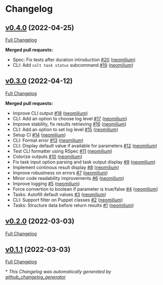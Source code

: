 # Changelog

## [v0.4.0](https://github.com/opus-codium/choria-colt/tree/v0.4.0) (2022-04-25)

[Full Changelog](https://github.com/opus-codium/choria-colt/compare/v0.3.0...v0.4.0)

**Merged pull requests:**

- Spec: Fix tests after duration introduction [\#20](https://github.com/opus-codium/choria-colt/pull/20) ([neomilium](https://github.com/neomilium))
- CLI: Add `colt task status` subcommand [\#19](https://github.com/opus-codium/choria-colt/pull/19) ([neomilium](https://github.com/neomilium))

## [v0.3.0](https://github.com/opus-codium/choria-colt/tree/v0.3.0) (2022-04-12)

[Full Changelog](https://github.com/opus-codium/choria-colt/compare/v0.2.0...v0.3.0)

**Merged pull requests:**

- Improve CLI output [\#18](https://github.com/opus-codium/choria-colt/pull/18) ([neomilium](https://github.com/neomilium))
- CLI: Add an option to choose log level [\#17](https://github.com/opus-codium/choria-colt/pull/17) ([neomilium](https://github.com/neomilium))
- Improve stability, fix results retrieving [\#16](https://github.com/opus-codium/choria-colt/pull/16) ([neomilium](https://github.com/neomilium))
- CLI: Add an option to set log level [\#15](https://github.com/opus-codium/choria-colt/pull/15) ([neomilium](https://github.com/neomilium))
- Setup CI [\#14](https://github.com/opus-codium/choria-colt/pull/14) ([neomilium](https://github.com/neomilium))
- CLI: Format error [\#13](https://github.com/opus-codium/choria-colt/pull/13) ([neomilium](https://github.com/neomilium))
- CLI: Display default value if available for parameters [\#12](https://github.com/opus-codium/choria-colt/pull/12) ([neomilium](https://github.com/neomilium))
- Test CLI formatter using RSpec [\#11](https://github.com/opus-codium/choria-colt/pull/11) ([neomilium](https://github.com/neomilium))
- Colorize outputs [\#10](https://github.com/opus-codium/choria-colt/pull/10) ([neomilium](https://github.com/neomilium))
- Fix task input option parsing and task output display [\#9](https://github.com/opus-codium/choria-colt/pull/9) ([neomilium](https://github.com/neomilium))
- Implement continous result display [\#8](https://github.com/opus-codium/choria-colt/pull/8) ([neomilium](https://github.com/neomilium))
- Improve robustness on errors [\#7](https://github.com/opus-codium/choria-colt/pull/7) ([neomilium](https://github.com/neomilium))
- Minor code readability improvements [\#6](https://github.com/opus-codium/choria-colt/pull/6) ([neomilium](https://github.com/neomilium))
- Improve logging [\#5](https://github.com/opus-codium/choria-colt/pull/5) ([neomilium](https://github.com/neomilium))
- Force convertion to boolean if parameter is true/false [\#4](https://github.com/opus-codium/choria-colt/pull/4) ([neomilium](https://github.com/neomilium))
- Tasks: Autofill default values [\#3](https://github.com/opus-codium/choria-colt/pull/3) ([neomilium](https://github.com/neomilium))
- CLI: Support filter on Puppet classes [\#2](https://github.com/opus-codium/choria-colt/pull/2) ([neomilium](https://github.com/neomilium))
- Tasks: Structure data before return results [\#1](https://github.com/opus-codium/choria-colt/pull/1) ([neomilium](https://github.com/neomilium))

## [v0.2.0](https://github.com/opus-codium/choria-colt/tree/v0.2.0) (2022-03-03)

[Full Changelog](https://github.com/opus-codium/choria-colt/compare/v0.1.1...v0.2.0)

## [v0.1.1](https://github.com/opus-codium/choria-colt/tree/v0.1.1) (2022-03-03)

[Full Changelog](https://github.com/opus-codium/choria-colt/compare/v0.1.0...v0.1.1)



\* *This Changelog was automatically generated by [github_changelog_generator](https://github.com/github-changelog-generator/github-changelog-generator)*
